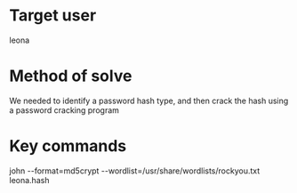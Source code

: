 # Target user
leona
# Method of solve
We needed to identify a password hash type, and then crack the hash using a password cracking program
# Key commands
john --format=md5crypt --wordlist=/usr/share/wordlists/rockyou.txt leona.hash
